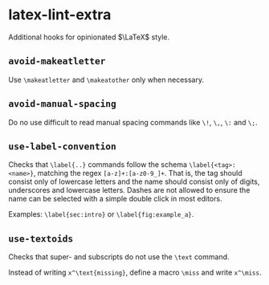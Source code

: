 # latex-lint-extra

Additional hooks for opinionated $\LaTeX$ style.

## `avoid-makeatletter`

Use `\makeatletter` and `\makeatother` only when necessary.

## `avoid-manual-spacing`

Do no use difficult to read manual spacing commands like `\!`, `\,`, `\:` and `\;`.

## `use-label-convention`

Checks that `\label{..}` commands follow the schema `\label{<tag>:<name>}`,
matching the regex `[a-z]+:[a-z0-9_]+`. That is, the tag should consist only
of lowercase letters and the name should consist only of digits, underscores and lowercase letters.
Dashes are not allowed to ensure the name can be selected with a simple double click in most editors.

Examples: `\label{sec:intro}` or `\label{fig:example_a}`.

## `use-textoids`

Checks that super- and subscripts do not use the `\text` command.

Instead of writing `x^\text{missing}`, define a macro `\miss` and write `x^\miss`.
